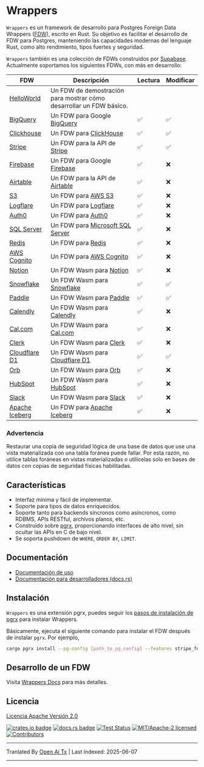 # Wrappers

`Wrappers` es un framework de desarrollo para Postgres Foreign Data Wrappers ([FDW](https://wiki.postgresql.org/wiki/Foreign_data_wrappers)), escrito en Rust. Su objetivo es facilitar el desarrollo de FDW para Postgres, manteniendo las capacidades modernas del lenguaje Rust, como alto rendimiento, tipos fuertes y seguridad.

`Wrappers` también es una colección de FDWs construidos por [Supabase](https://www.supabase.com). Actualmente soportamos los siguientes FDWs, con más en desarrollo:

| FDW                                             | Descripción                                                                   | Lectura | Modificar |
| ----------------------------------------------- | ----------------------------------------------------------------------------- | ------- | --------- |
| [HelloWorld](https://raw.githubusercontent.com/supabase/wrappers/main/wrappers/src/fdw/helloworld_fdw) | Un FDW de demostración para mostrar cómo desarrollar un FDW básico.            |         |           |
| [BigQuery](https://raw.githubusercontent.com/supabase/wrappers/main/wrappers/src/fdw/bigquery_fdw)     | Un FDW para Google [BigQuery](https://cloud.google.com/bigquery)               | ✅      | ✅        |
| [Clickhouse](https://raw.githubusercontent.com/supabase/wrappers/main/wrappers/src/fdw/clickhouse_fdw) | Un FDW para [ClickHouse](https://clickhouse.com/)                              | ✅      | ✅        |
| [Stripe](https://raw.githubusercontent.com/supabase/wrappers/main/wrappers/src/fdw/stripe_fdw)         | Un FDW para la API de [Stripe](https://stripe.com/)                            | ✅      | ✅        |
| [Firebase](https://raw.githubusercontent.com/supabase/wrappers/main/wrappers/src/fdw/firebase_fdw)     | Un FDW para Google [Firebase](https://firebase.google.com/)                    | ✅      | ❌        |
| [Airtable](https://raw.githubusercontent.com/supabase/wrappers/main/wrappers/src/fdw/airtable_fdw)     | Un FDW para la API de [Airtable](https://airtable.com/)                        | ✅      | ❌        |
| [S3](https://raw.githubusercontent.com/supabase/wrappers/main/wrappers/src/fdw/s3_fdw)                 | Un FDW para [AWS S3](https://aws.amazon.com/s3/)                               | ✅      | ❌        |
| [Logflare](https://raw.githubusercontent.com/supabase/wrappers/main/wrappers/src/fdw/logflare_fdw)     | Un FDW para [Logflare](https://logflare.app/)                                  | ✅      | ❌        |
| [Auth0](https://raw.githubusercontent.com/supabase/wrappers/main/wrappers/src/fdw/auth0_fdw)           | Un FDW para [Auth0](https://auth0.com/)                                        | ✅      | ❌        |
| [SQL Server](https://raw.githubusercontent.com/supabase/wrappers/main/wrappers/src/fdw/mssql_fdw)      | Un FDW para [Microsoft SQL Server](https://www.microsoft.com/en-au/sql-server/) | ✅      | ❌        |
| [Redis](https://raw.githubusercontent.com/supabase/wrappers/main/wrappers/src/fdw/redis_fdw)           | Un FDW para [Redis](https://redis.io/)                                         | ✅      | ❌        |
| [AWS Cognito](https://raw.githubusercontent.com/supabase/wrappers/main/wrappers/src/fdw/cognito_fdw)   | Un FDW para [AWS Cognito](https://aws.amazon.com/cognito/)                     | ✅      | ❌        |
| [Notion](https://raw.githubusercontent.com/supabase/wrappers/main/wasm-wrappers/fdw/notion_fdw)        | Un FDW Wasm para [Notion](https://www.notion.so/)                              | ✅      | ❌        |
| [Snowflake](https://raw.githubusercontent.com/supabase/wrappers/main/wasm-wrappers/fdw/snowflake_fdw)  | Un FDW Wasm para [Snowflake](https://www.snowflake.com/)                       | ✅      | ✅        |
| [Paddle](https://raw.githubusercontent.com/supabase/wrappers/main/wasm-wrappers/fdw/paddle_fdw)        | Un FDW Wasm para [Paddle](https://www.paddle.com/)                             | ✅      | ✅        |
| [Calendly](https://raw.githubusercontent.com/supabase/wrappers/main/wasm-wrappers/fdw/calendly_fdw)    | Un FDW Wasm para [Calendly](https://www.calendly.com/)                         | ✅      | ❌        |
| [Cal.com](https://raw.githubusercontent.com/supabase/wrappers/main/wasm-wrappers/fdw/cal_fdw)          | Un FDW Wasm para [Cal.com](https://www.cal.com/)                               | ✅      | ❌        |
| [Clerk](https://raw.githubusercontent.com/supabase/wrappers/main/wasm-wrappers/fdw/clerk_fdw)          | Un FDW Wasm para [Clerk](https://www.clerk.com/)                               | ✅      | ❌        |
| [Cloudflare D1](https://raw.githubusercontent.com/supabase/wrappers/main/wasm-wrappers/fdw/cfd1_fdw)   | Un FDW Wasm para [Cloudflare D1](https://developers.cloudflare.com/d1/)        | ✅      | ✅        |
| [Orb](https://raw.githubusercontent.com/supabase/wrappers/main/wasm-wrappers/fdw/orb_fdw)              | Un FDW Wasm para [Orb](https://www.withorb.com/)                               | ✅      | ❌        |
| [HubSpot](https://raw.githubusercontent.com/supabase/wrappers/main/wasm-wrappers/fdw/hubspot_fdw)      | Un FDW Wasm para [HubSpot](https://www.hubspot.com/)                           | ✅      | ❌        |
| [Slack](https://raw.githubusercontent.com/supabase/wrappers/main/wasm-wrappers/fdw/slack_fdw)          | Un FDW Wasm para [Slack](https://www.slack.com/)                               | ✅      | ❌        |
| [Apache Iceberg](https://raw.githubusercontent.com/supabase/wrappers/main/wrappers/src/fdw/iceberg_fdw)| Un FDW para [Apache Iceberg](https://iceberg.apache.org/)                      | ✅      | ❌        |

### Advertencia

Restaurar una copia de seguridad lógica de una base de datos que use una vista materializada con una tabla foránea puede fallar. Por esta razón, no utilice tablas foráneas en vistas materializadas o utilícelas solo en bases de datos con copias de seguridad físicas habilitadas.

## Características

- Interfaz mínima y fácil de implementar.
- Soporte para tipos de datos enriquecidos.
- Soporte tanto para backends síncronos como asíncronos, como RDBMS, APIs RESTful, archivos planos, etc.
- Construido sobre [pgrx](https://github.com/tcdi/pgrx), proporcionando interfaces de alto nivel, sin ocultar las APIs en C de bajo nivel.
- Se soporta pushdown de `WHERE`, `ORDER BY`, `LIMIT`.

## Documentación

- [Documentación de uso](https://fdw.dev/)
- [Documentación para desarrolladores (docs.rs)](https://docs.rs/supabase-wrappers/latest/supabase_wrappers/)

## Instalación

`Wrappers` es una extensión pgrx, puedes seguir los [pasos de instalación de pgrx](https://github.com/tcdi/pgrx#system-requirements) para instalar Wrappers.

Básicamente, ejecuta el siguiente comando para instalar el FDW después de instalar `pgrx`. Por ejemplo,

```bash
cargo pgrx install --pg-config [path_to_pg_config] --features stripe_fdw
```

## Desarrollo de un FDW

Visita [Wrappers Docs](https://fdw.dev/) para más detalles.

## Licencia

[Licencia Apache Versión 2.0](https://raw.githubusercontent.com/supabase/wrappers/main/LICENSE)

[![crates.io badge](https://img.shields.io/crates/v/supabase-wrappers.svg)](https://crates.io/crates/supabase-wrappers)
[![docs.rs badge](https://docs.rs/supabase-wrappers/badge.svg)](https://docs.rs/supabase-wrappers)
[![Test Status](https://img.shields.io/github/actions/workflow/status/supabase/wrappers/test_wrappers.yml?branch=main&label=test)](https://github.com/supabase/wrappers/actions/workflows/test_wrappers.yml)
[![MIT/Apache-2 licensed](https://img.shields.io/crates/l/supabase-wrappers.svg)](https://raw.githubusercontent.com/supabase/wrappers/main/LICENSE)
[![Contributors](https://img.shields.io/github/contributors/supabase/wrappers)](https://github.com/supabase/wrappers/graphs/contributors)

---

Tranlated By [Open Ai Tx](https://github.com/OpenAiTx/OpenAiTx) | Last indexed: 2025-06-07

---
